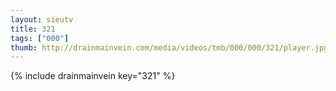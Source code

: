 ```yaml
--- 
layout: sieutv
title: 321
tags: ["000"]
thumb: http://drainmainvein.com/media/videos/tmb/000/000/321/player.jpg
---
```

{% include drainmainvein key="321" %} 
